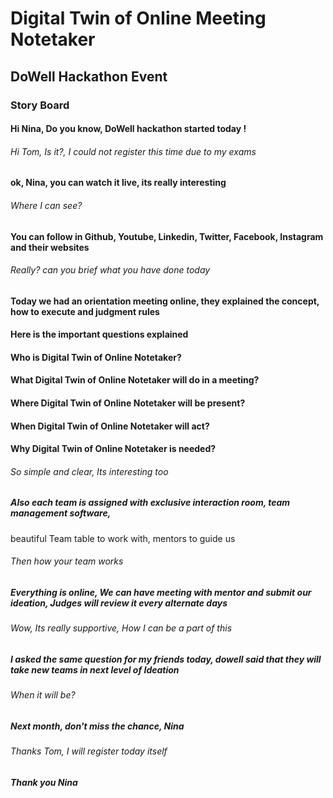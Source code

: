 # Digital Twin of Online Meeting Notetaker
## DoWell Hackathon Event
### Story Board

#### Hi Nina, Do you know, DoWell hackathon started today !

###### Hi Tom, Is it?, I could not register this time due to my exams

#### ok, Nina, you can watch it live, its really interesting

###### Where I can see?

#### You can follow in Github, Youtube, Linkedin, Twitter, Facebook, Instagram and their websites

###### Really? can you brief what you have done today

#### Today we had an orientation meeting online, they explained the concept, how to execute and judgment rules

#### Here is the important questions explained

#### Who is Digital Twin of Online Notetaker?

#### What Digital Twin of Online Notetaker will do in a meeting?

#### Where Digital Twin of Online Notetaker will be present?

#### When Digital Twin of Online Notetaker will act?

#### Why Digital Twin of Online Notetaker is needed?

###### So simple and clear, Its interesting too

##### Also each team is assigned with exclusive interaction room, team management software, 
beautiful Team table to work with, mentors to guide us

###### Then how your team works
##### Everything is online, We can have meeting with mentor and submit our ideation, Judges will review it every alternate days

###### Wow, Its really supportive, How I can be a part of this
##### I asked the same question for my friends today, dowell said that they will take new teams in next level of Ideation
###### When it will be?
##### Next month, don't miss the chance, Nina
###### Thanks Tom, I will register today itself
##### Thank you Nina


